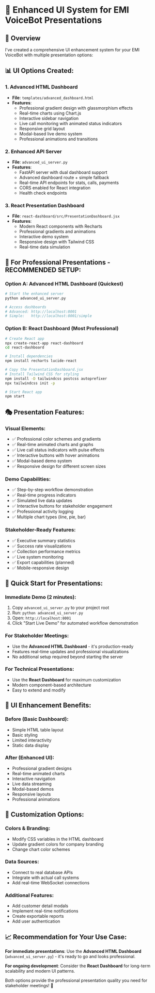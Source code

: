 # 🎨 Enhanced UI System for EMI VoiceBot Presentations

## 🚀 **Overview**

I've created a comprehensive UI enhancement system for your EMI VoiceBot with multiple presentation options:

## 📊 **UI Options Created:**

### 1. **Advanced HTML Dashboard**

- **File**: `templates/advanced_dashboard.html`
- **Features**:
  - Professional gradient design with glassmorphism effects
  - Real-time charts using Chart.js
  - Interactive sidebar navigation
  - Live call monitoring with animated status indicators
  - Responsive grid layout
  - Modal-based live demo system
  - Professional animations and transitions

### 2. **Enhanced API Server**

- **File**: `advanced_ui_server.py`
- **Features**:
  - FastAPI server with dual dashboard support
  - Advanced dashboard route + simple fallback
  - Real-time API endpoints for stats, calls, payments
  - CORS enabled for React integration
  - Health check endpoints

### 3. **React Presentation Dashboard**

- **File**: `react-dashboard/src/PresentationDashboard.jsx`
- **Features**:
  - Modern React components with Recharts
  - Professional gradients and animations
  - Interactive demo system
  - Responsive design with Tailwind CSS
  - Real-time data simulation

## 🎯 **For Professional Presentations - RECOMMENDED SETUP:**

### **Option A: Advanced HTML Dashboard (Quickest)**

```bash
# Start the enhanced server
python advanced_ui_server.py

# Access dashboards
# Advanced: http://localhost:8001
# Simple:   http://localhost:8001/simple
```

### **Option B: React Dashboard (Most Professional)**

```bash
# Create React app
npx create-react-app react-dashboard
cd react-dashboard

# Install dependencies
npm install recharts lucide-react

# Copy the PresentationDashboard.jsx
# Install Tailwind CSS for styling
npm install -D tailwindcss postcss autoprefixer
npx tailwindcss init -p

# Start React app
npm start
```

## 🎭 **Presentation Features:**

### **Visual Elements:**

- ✅ Professional color schemes and gradients
- ✅ Real-time animated charts and graphs
- ✅ Live call status indicators with pulse effects
- ✅ Interactive buttons with hover animations
- ✅ Modal-based demo system
- ✅ Responsive design for different screen sizes

### **Demo Capabilities:**

- ✅ Step-by-step workflow demonstration
- ✅ Real-time progress indicators
- ✅ Simulated live data updates
- ✅ Interactive buttons for stakeholder engagement
- ✅ Professional activity logging
- ✅ Multiple chart types (line, pie, bar)

### **Stakeholder-Ready Features:**

- ✅ Executive summary statistics
- ✅ Success rate visualizations
- ✅ Collection performance metrics
- ✅ Live system monitoring
- ✅ Export capabilities (planned)
- ✅ Mobile-responsive design

## 🚀 **Quick Start for Presentations:**

### **Immediate Demo (2 minutes):**

1. Copy `advanced_ui_server.py` to your project root
2. Run: `python advanced_ui_server.py`
3. Open: `http://localhost:8001`
4. Click "Start Live Demo" for automated workflow demonstration

### **For Stakeholder Meetings:**

- Use the **Advanced HTML Dashboard** - it's production-ready
- Features real-time updates and professional visualizations
- No additional setup required beyond starting the server

### **For Technical Presentations:**

- Use the **React Dashboard** for maximum customization
- Modern component-based architecture
- Easy to extend and modify

## 🎨 **UI Enhancement Benefits:**

### **Before (Basic Dashboard):**

- Simple HTML table layout
- Basic styling
- Limited interactivity
- Static data display

### **After (Enhanced UI):**

- Professional gradient designs
- Real-time animated charts
- Interactive navigation
- Live data streaming
- Modal-based demos
- Responsive layouts
- Professional animations

## 🔧 **Customization Options:**

### **Colors & Branding:**

- Modify CSS variables in the HTML dashboard
- Update gradient colors for company branding
- Change chart color schemes

### **Data Sources:**

- Connect to real database APIs
- Integrate with actual call systems
- Add real-time WebSocket connections

### **Additional Features:**

- Add customer detail modals
- Implement real-time notifications
- Create exportable reports
- Add user authentication

## 📈 **Recommendation for Your Use Case:**

**For immediate presentations**: Use the **Advanced HTML Dashboard** (`advanced_ui_server.py`) - it's ready to go and looks professional.

**For ongoing development**: Consider the **React Dashboard** for long-term scalability and modern UI patterns.

Both options provide the professional presentation quality you need for stakeholder meetings! 🎯
